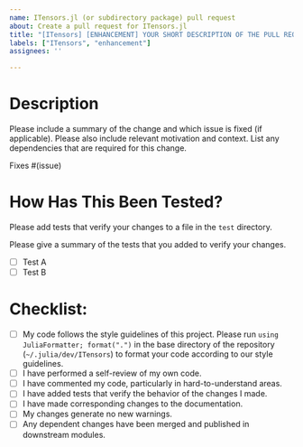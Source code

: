 ```yaml
---
name: ITensors.jl (or subdirectory package) pull request
about: Create a pull request for ITensors.jl
title: "[ITensors] [ENHANCEMENT] YOUR SHORT DESCRIPTION OF THE PULL REQUEST HERE"
labels: ["ITensors", "enhancement"]
assignees: ''

---
```


# Description

Please include a summary of the change and which issue is fixed (if applicable). Please also include relevant motivation and context. List any dependencies that are required for this change.

Fixes #(issue)

# How Has This Been Tested?

Please add tests that verify your changes to a file in the `test` directory.

Please give a summary of the tests that you added to verify your changes.

- [ ] Test A
- [ ] Test B

# Checklist:

- [ ] My code follows the style guidelines of this project. Please run `using JuliaFormatter; format(".")` in the base directory of the repository (`~/.julia/dev/ITensors`) to format your code according to our style guidelines.
- [ ] I have performed a self-review of my own code.
- [ ] I have commented my code, particularly in hard-to-understand areas.
- [ ] I have added tests that verify the behavior of the changes I made.
- [ ] I have made corresponding changes to the documentation.
- [ ] My changes generate no new warnings.
- [ ] Any dependent changes have been merged and published in downstream modules.
